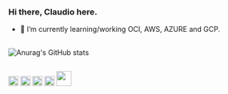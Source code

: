 ### Hi there, Claudio here.

- 🌱 I’m currently learning/working OCI, AWS, AZURE and GCP.
##
![Anurag's GitHub stats](https://github-readme-stats.vercel.app/api?username=claudio-git&show_icons=true&theme=dark)

##
<div>
<img src="https://github.com/claudio-github/assets/blob/master/azure-original.svg" width="20" height="20"/>
<img src="https://github.com/claudio-github/assets/blob/master/amazonwebservices-original.svg" width="20" height="20" />
  <img src="https://github.com/claudio-github/assets/blob/master/googlecloud-original.svg" width="20" height="20"/>
  <img src="https://github.com/claudio-github/assets/blob/master/0-3498_oracle-cloud-icon-png-transparent-png.png" width="20" height="20"/>
  <img src="https://github.com/claudio-github/assets/blob/master/java-original-wordmark.svg" width="30" height="30"/>
</div>
